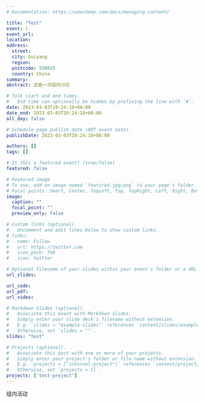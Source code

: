 ```yaml
---
# Documentation: https://wowchemy.com/docs/managing-content/

title: "Test"
event: l
event_url:
location: 
address:
  street:
  city: Guiyang
  region: 
  postcode: 550025
  country: China
summary:
abstract: 这是一次组内讨论

# Talk start and end times.
#   End time can optionally be hidden by prefixing the line with `#`.
date: 2023-03-03T20:24:18+08:00
date_end: 2023-03-03T20:24:18+08:00
all_day: false

# Schedule page publish date (NOT event date).
publishDate: 2023-03-03T20:24:18+08:00

authors: []
tags: []

# Is this a featured event? (true/false)
featured: false

# Featured image
# To use, add an image named `featured.jpg/png` to your page's folder. 
# Focal points: Smart, Center, TopLeft, Top, TopRight, Left, Right, BottomLeft, Bottom, BottomRight.
image:
  caption: ""
  focal_point: ""
  preview_only: false

# Custom links (optional).
#   Uncomment and edit lines below to show custom links.
# links:
# - name: Follow
#   url: https://twitter.com
#   icon_pack: fab
#   icon: twitter

# Optional filename of your slides within your event's folder or a URL.
url_slides:

url_code:
url_pdf:
url_video:

# Markdown Slides (optional).
#   Associate this event with Markdown slides.
#   Simply enter your slide deck's filename without extension.
#   E.g. `slides = "example-slides"` references `content/slides/example-slides.md`.
#   Otherwise, set `slides = ""`.
slides: "test"

# Projects (optional).
#   Associate this post with one or more of your projects.
#   Simply enter your project's folder or file name without extension.
#   E.g. `projects = ["internal-project"]` references `content/project/deep-learning/index.md`.
#   Otherwise, set `projects = []`.
projects: ['test-project']
---
```

组内活动